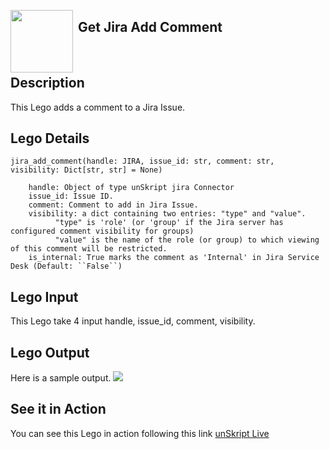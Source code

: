 [<img align="left" src="https://unskript.com/assets/favicon.png" width="100" height="100" style="padding-right: 5px">](https://unskript.com/assets/favicon.png) 
<h2>Get Jira Add Comment</h2>

<br>

## Description
This Lego adds a comment to a Jira Issue.


## Lego Details

    jira_add_comment(handle: JIRA, issue_id: str, comment: str, visibility: Dict[str, str] = None)

        handle: Object of type unSkript jira Connector
        issue_id: Issue ID.
        comment: Comment to add in Jira Issue.
        visibility: a dict containing two entries: "type" and "value".
              "type" is 'role' (or 'group' if the Jira server has configured comment visibility for groups)
              "value" is the name of the role (or group) to which viewing of this comment will be restricted.
        is_internal: True marks the comment as 'Internal' in Jira Service Desk (Default: ``False``)

## Lego Input
This Lego take 4 input handle, issue_id, comment, visibility.

## Lego Output
Here is a sample output.
<img src="./1.png">

## See it in Action

You can see this Lego in action following this link [unSkript Live](https://us.app.unskript.io)